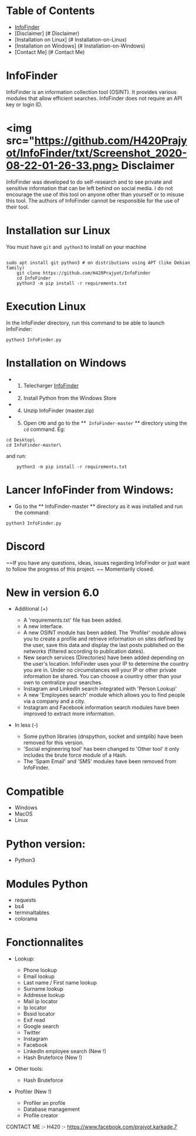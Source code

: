 Table of Contents
=

* [InfoFinder](#InfoFinder)
* [Disclaimer] (# Disclaimer)
* [Installation on Linux] (# Installation-on-Linux)
* [Installation on Windows] (# Installation-on-Windows)
* [Contact Me] (# Contact Me)

InfoFinder
=


InfoFinder is an information collection tool (OSINT). It provides various modules that allow efficient searches. InfoFinder does not require an API key or login ID.

<img src="https://github.com/H420Prajyot/InfoFinder/txt/Screenshot_2020-08-22-01-26-33.png>
Disclaimer
=
InfoFinder was developed to do self-research and to see private and sensitive information that can be left behind on social media. I do not encourage the use of this tool on anyone other than yourself or to misuse this tool. The authors of InfoFinder cannot be responsible for the use of their tool.

Installation sur Linux
=
You must have `git` and` python3` to install on your machine
```
    
sudo apt install git python3 # on distributions using APT (like Debian family)
    git clone https://github.com/H420Prajyot/InfoFinder
    cd InfoFinder
    python3 -m pip install -r requirements.txt
```    

Execution Linux
=
In the InfoFinder directory, run this command to be able to launch InfoFinder:
```
python3 InfoFinder.py
```

Installation on Windows
=
- 1. Telecharger [InfoFinder](https://github.com/H420Prajyot/InfoFinder/archive/master.zip)
- 2. Install Python from the Windows Store
- 4. Unzip InfoFinder (master.zip)
- 5. Open `CMD` and go to the **` InfoFinder-master` ** directory using the `cd` command.
     Eg:
```
cd Desktop\
cd InfoFinder-master\
``` 
and run:
```
    python3 -m pip install -r requirements.txt
```

Lancer InfoFinder from Windows:
=
- Go to the ** InfoFinder-master ** directory as it was installed and run the command:
```
python3 InfoFinder.py
```

Discord
=
~~If you have any questions, ideas, issues regarding InfoFinder or just want to follow the progress of this project. ~~
Momentarily closed.

New in version 6.0
=
- Additional (+)
	- A 'requirements.txt' file has been added.
	- A new interface.
	- A new OSINT module has been added. The 'Profiler' module allows you to create a profile and retrieve information on sites defined by the user, save this data and display the last posts published on the networks (filtered according to publication dates).
	- New search services (Directories) have been added depending on the user's location. InfoFinder uses your IP to determine the country you are in. Under no circumstances will your IP or other private information be shared. You can choose a country other than your own to centralize your searches.
	- Instagram and LinkedIn search integrated with 'Person Lookup'
	- A new 'Employees search' module which allows you to find people via a company and a city.
	- Instagram and Facebook information search modules have been improved to extract more information.  

- In less (-)
	- Some python libraries (dnspython, socket and smtplib) have been removed for this version.
	- 'Social engineering tool' has been changed to 'Other tool' it only includes the brute force module of a Hash.
	- The 'Spam Email' and 'SMS' modules have been removed from InfoFinder.


Compatible
=
- Windows
- MacOS
- Linux

Python version:
=
- Python3

Modules Python
=
- requests
- bs4
- terminaltables
- colorama

Fonctionnalites
=
 - Lookup:
	- Phone lookup
	- Email lookup
	- Last name / First name lookup
	- Surname lookup
	- Addresse lookup
	- Mail ip locator
	- Ip locator
	- Bssid locator
	- Exif read
	- Google search
	- Twitter
	- Instagram
	- Facebook
	- LinkedIn employee search (New !)
	- Hash Bruteforce (New !)

 - Other tools:

	- Hash Bruteforce

- Profiler (New !)
	- Profiler an profile
	- Database management
	- Profile creator

CONTACT ME :-
H420 :- https://www.facebook.com/prajyot.karkade.7
